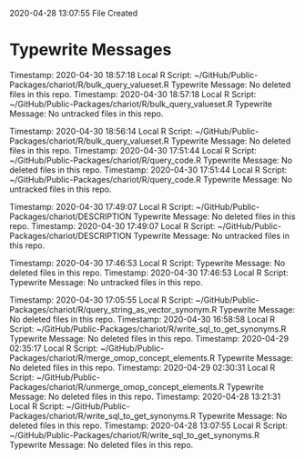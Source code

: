 2020-04-28 13:07:55 	File Created

# Typewrite Messages
Timestamp:	2020-04-30 18:57:18
Local R Script:	~/GitHub/Public-Packages/chariot/R/bulk_query_valueset.R
Typewrite Message:	No deleted files in this repo.
Timestamp:	2020-04-30 18:57:18
Local R Script:	~/GitHub/Public-Packages/chariot/R/bulk_query_valueset.R
Typewrite Message:	No untracked files in this repo.

Timestamp:	2020-04-30 18:56:14
Local R Script:	~/GitHub/Public-Packages/chariot/R/bulk_query_valueset.R
Typewrite Message:	No deleted files in this repo.
Timestamp:	2020-04-30 17:51:44
Local R Script:	~/GitHub/Public-Packages/chariot/R/query_code.R
Typewrite Message:	No deleted files in this repo.
Timestamp:	2020-04-30 17:51:44
Local R Script:	~/GitHub/Public-Packages/chariot/R/query_code.R
Typewrite Message:	No untracked files in this repo.

Timestamp:	2020-04-30 17:49:07
Local R Script:	~/GitHub/Public-Packages/chariot/DESCRIPTION
Typewrite Message:	No deleted files in this repo.
Timestamp:	2020-04-30 17:49:07
Local R Script:	~/GitHub/Public-Packages/chariot/DESCRIPTION
Typewrite Message:	No untracked files in this repo.

Timestamp:	2020-04-30 17:46:53
Local R Script:	
Typewrite Message:	No deleted files in this repo.
Timestamp:	2020-04-30 17:46:53
Local R Script:	
Typewrite Message:	No untracked files in this repo.

Timestamp:	2020-04-30 17:05:55
Local R Script:	~/GitHub/Public-Packages/chariot/R/query_string_as_vector_synonym.R
Typewrite Message:	No deleted files in this repo.
Timestamp:	2020-04-30 16:58:58
Local R Script:	~/GitHub/Public-Packages/chariot/R/write_sql_to_get_synonyms.R
Typewrite Message:	No deleted files in this repo.
Timestamp:	2020-04-29 02:35:17
Local R Script:	~/GitHub/Public-Packages/chariot/R/merge_omop_concept_elements.R
Typewrite Message:	No deleted files in this repo.
Timestamp:	2020-04-29 02:30:31
Local R Script:	~/GitHub/Public-Packages/chariot/R/unmerge_omop_concept_elements.R
Typewrite Message:	No deleted files in this repo.
Timestamp:	2020-04-28 13:21:31
Local R Script:	~/GitHub/Public-Packages/chariot/R/write_sql_to_get_synonyms.R
Typewrite Message:	No deleted files in this repo.
Timestamp:	2020-04-28 13:07:55
Local R Script:	~/GitHub/Public-Packages/chariot/R/write_sql_to_get_synonyms.R
Typewrite Message:	No deleted files in this repo.

